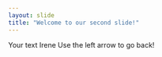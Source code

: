 ```yaml
---
layout: slide
title: "Welcome to our second slide!"
---
```

Your text Irene
Use the left arrow to go back!
